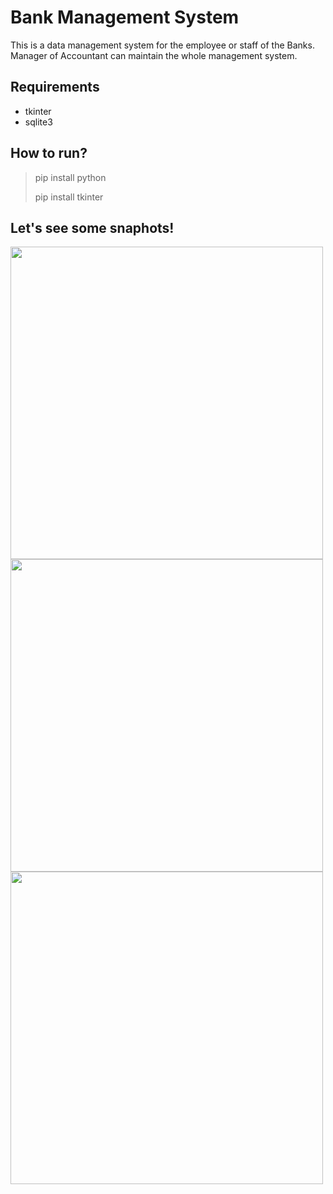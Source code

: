 # Bank Management System
This is a data management system for the employee or staff of the Banks. Manager of Accountant can maintain the whole management system.

## Requirements
- tkinter
- sqlite3

## How to run?
> pip install python
>
> pip install tkinter

## Let's see some snaphots!
<img src="https://github.com/thegautamkumarjaiswal/Awesome_Python_Scripts/blob/main/GUIScripts/Bank_ManagmentSystem/img/bank.PNG" width="500" /> 
<img src="https://github.com/thegautamkumarjaiswal/Awesome_Python_Scripts/blob/main/GUIScripts/Bank_ManagmentSystem/img/bank2.PNG" width="500" />
<img src="https://github.com/thegautamkumarjaiswal/Awesome_Python_Scripts/blob/main/GUIScripts/Bank_ManagmentSystem/img/bank3.PNG" width="500" />
